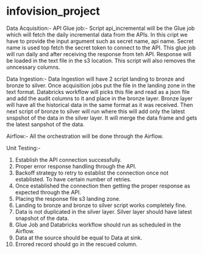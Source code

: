 # infovision_project

Data Acquisition:- 
    API Glue job:- Script api_incremental will be the Glue job which will fetch the daily incremental data from the APIs. In this cript we have to provide the input argument such as secret name, api name. Secret name is used top fetch the secret token to connect to the API.
    This glue job will run daily and after receiving the response from teh API. Response will be loaded in the text file in the s3 location. This script will also removes the unncessary columns.


Data Ingestion:- Data Ingestion will have 2 script landing to bronze and bronze to silver. Once acquisition jobs put the file in the landing zone in the text format. Databricks workflow will picks this file and read as a json file and add the audit columns to it and place in the bronze layer. Bronze layer will have all the historical data in the same format as it was received.
Then next script of bronze to silver will run where this will add only the latest snspshot of the data in the silver layer. It will merge the data frame and gets the latest sanpshot of the data.

Airflow:- All the orchestration will be done through the Airflow.


Unit Testing:-
1) Establish the API connection successfully.
2) Proper error response handling through the API.
3) Backoff strategy to retry to establist the connection once not establisted. To have certain number of retries.
4) Once established the connection then getting the proper response as expected through the API.
5) Placing the response file s3 landing zone.
6) Landing to bronze and bronze to silver script works completely fine.
7) Data is not duplicated in the silver layer. Silver layer should have latest snapshot of the data.
8) Glue Job and Databricks workflow should run as scheduled in the Airflow.
9) Data at the source should be equal to Data at sink.
10) Errored record should go in the rescued column. 

